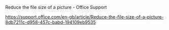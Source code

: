 Reduce the file size of a picture - Office Support

https://support.office.com/en-gb/article/Reduce-the-file-size-of-a-picture-8db7211c-d958-457c-babd-194109eb9535

